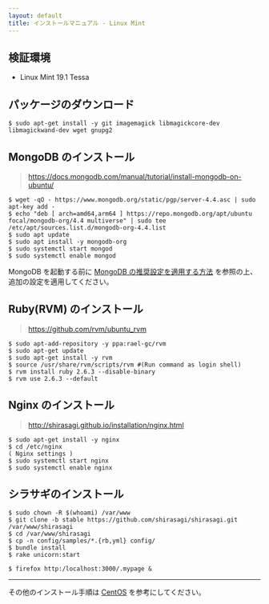 ```yaml
---
layout: default
title: インストールマニュアル - Linux Mint
---
```


## 検証環境

- Linux Mint 19.1 Tessa

## パッケージのダウンロード

```
$ sudo apt-get install -y git imagemagick libmagickcore-dev libmagickwand-dev wget gnupg2
```

## MongoDB のインストール

> https://docs.mongodb.com/manual/tutorial/install-mongodb-on-ubuntu/

```
$ wget -qO - https://www.mongodb.org/static/pgp/server-4.4.asc | sudo apt-key add -
$ echo "deb [ arch=amd64,arm64 ] https://repo.mongodb.org/apt/ubuntu focal/mongodb-org/4.4 multiverse" | sudo tee /etc/apt/sources.list.d/mongodb-org-4.4.list
$ sudo apt update
$ sudo apt install -y mongodb-org
$ sudo systemctl start mongod
$ sudo systemctl enable mongod
```

MongoDB を起動する前に [MongoDB の推奨設定を適用する方法](/installation/mongodb-settings.html) を参照の上、追加の設定を適用してください。

## Ruby(RVM) のインストール

> https://github.com/rvm/ubuntu_rvm

```
$ sudo apt-add-repository -y ppa:rael-gc/rvm
$ sudo apt-get update
$ sudo apt-get install -y rvm
$ source /usr/share/rvm/scripts/rvm #(Run command as login shell)
$ rvm install ruby 2.6.3 --disable-binary
$ rvm use 2.6.3 --default
```

## Nginx のインストール

> http://shirasagi.github.io/installation/nginx.html

```
$ sudo apt-get install -y nginx
$ cd /etc/nginx
( Nginx settings )
$ sudo systemctl start nginx
$ sudo systemctl enable nginx
```

## シラサギのインストール

```
$ sudo chown -R $(whoami) /var/www
$ git clone -b stable https://github.com/shirasagi/shirasagi.git /var/www/shirasagi
$ cd /var/www/shirasagi
$ cp -n config/samples/*.{rb,yml} config/
$ bundle install
$ rake unicorn:start

$ firefox http:/localhost:3000/.mypage &
```

---
その他のインストール手順は [CentOS](manual.html) を参考にしてください。
